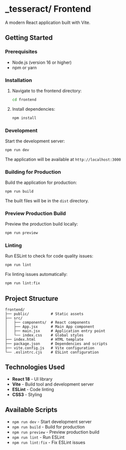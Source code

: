 # _tesseract/ Frontend

A modern React application built with Vite.

## Getting Started

### Prerequisites

- Node.js (version 16 or higher)
- npm or yarn

### Installation

1. Navigate to the frontend directory:
   ```bash
   cd frontend
   ```

2. Install dependencies:
   ```bash
   npm install
   ```

### Development

Start the development server:
```bash
npm run dev
```

The application will be available at `http://localhost:3000`

### Building for Production

Build the application for production:
```bash
npm run build
```

The built files will be in the `dist` directory.

### Preview Production Build

Preview the production build locally:
```bash
npm run preview
```

### Linting

Run ESLint to check for code quality issues:
```bash
npm run lint
```

Fix linting issues automatically:
```bash
npm run lint:fix
```

## Project Structure

```
frontend/
├── public/          # Static assets
├── src/
│   ├── components/  # React components
│   ├── App.jsx      # Main App component
│   ├── main.jsx     # Application entry point
│   └── index.css    # Global styles
├── index.html       # HTML template
├── package.json     # Dependencies and scripts
├── vite.config.js   # Vite configuration
└── .eslintrc.cjs    # ESLint configuration
```

## Technologies Used

- **React 18** - UI library
- **Vite** - Build tool and development server
- **ESLint** - Code linting
- **CSS3** - Styling

## Available Scripts

- `npm run dev` - Start development server
- `npm run build` - Build for production
- `npm run preview` - Preview production build
- `npm run lint` - Run ESLint
- `npm run lint:fix` - Fix ESLint issues

